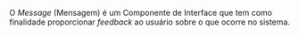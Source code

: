 O _Message_ (Mensagem) é um Componente de Interface que tem como finalidade proporcionar _feedback_ ao usuário sobre o que ocorre no sistema.
